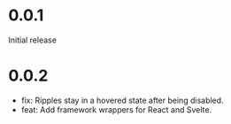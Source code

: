 # 0.0.1
Initial release

# 0.0.2
- fix: Ripples stay in a hovered state after being disabled.
- feat: Add framework wrappers for React and Svelte.
